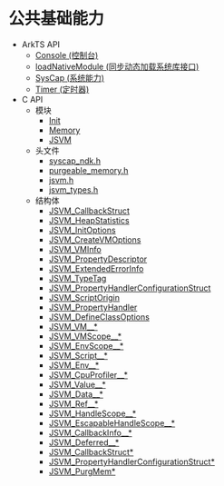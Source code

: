 # 公共基础能力<!--common-basic-api-->

<!--Kit: Common-->
<!--Subsystem: Common-->
<!--Owner: @fang-jinxu-->
<!--Designer: @lingminghw-->
<!--Tester: @RayShih-->
<!--Adviser: @fang-jinxu-->

- ArkTS API<!--common-basic-arkts-->
  - [Console (控制台)](js-apis-logs.md)
  - [loadNativeModule (同步动态加载系统库接口)](js-apis-common-load-native-module.md)
  - [SysCap (系统能力)](js-apis-syscap.md)
  - [Timer (定时器)](js-apis-timer.md)
- C API<!--common-basic-c-->
  - 模块<!--common-basic-module-->
    - [Init](init.md)
    - [Memory](capi-memory.md)
    - [JSVM](capi-jsvm.md)
  - 头文件<!--common-basic-headerfile-->
    - [syscap_ndk.h](syscap__ndk_8h.md)
    - [purgeable_memory.h](capi-purgeable-memory-h.md)
    - [jsvm.h](capi-jsvm-h.md)
    - [jsvm_types.h](capi-jsvm-types-h.md)
  - 结构体<!--common-basic-struct-->
    - [JSVM_CallbackStruct](capi-jsvm-jsvm-callbackstruct.md)
    - [JSVM_HeapStatistics](capi-jsvm-jsvm-heapstatistics.md)
    - [JSVM_InitOptions](capi-jsvm-jsvm-initoptions.md)
    - [JSVM_CreateVMOptions](capi-jsvm-jsvm-createvmoptions.md)
    - [JSVM_VMInfo](capi-jsvm-jsvm-vminfo.md)
    - [JSVM_PropertyDescriptor](capi-jsvm-jsvm-propertydescriptor.md)
    - [JSVM_ExtendedErrorInfo](capi-jsvm-jsvm-extendederrorinfo.md)
    - [JSVM_TypeTag](capi-jsvm-jsvm-typetag.md)
    - [JSVM_PropertyHandlerConfigurationStruct](capi-jsvm-jsvm-propertyhandlerconfigurationstruct.md)
    - [JSVM_ScriptOrigin](capi-jsvm-jsvm-scriptorigin.md)
    - [JSVM_PropertyHandler](capi-jsvm-jsvm-propertyhandler.md)
    - [JSVM_DefineClassOptions](capi-jsvm-jsvm-defineclassoptions.md)
    - [JSVM_VM__*](capi-jsvm-jsvm-vm--8h.md)
    - [JSVM_VMScope__*](capi-jsvm-jsvm-vmscope--8h.md)
    - [JSVM_EnvScope__*](capi-jsvm-jsvm-envscope--8h.md)
    - [JSVM_Script__*](capi-jsvm-jsvm-script--8h.md)
    - [JSVM_Env__*](capi-jsvm-jsvm-env--8h.md)
    - [JSVM_CpuProfiler__*](capi-jsvm-jsvm-cpuprofiler--8h.md)
    - [JSVM_Value__*](capi-jsvm-jsvm-value--8h.md)
    - [JSVM_Data__*](capi-jsvm-jsvm-data--8h.md)
    - [JSVM_Ref__*](capi-jsvm-jsvm-ref--8h.md)
    - [JSVM_HandleScope__*](capi-jsvm-jsvm-handlescope--8h.md)
    - [JSVM_EscapableHandleScope__*](capi-jsvm-jsvm-escapablehandlescope--8h.md)
    - [JSVM_CallbackInfo__*](capi-jsvm-jsvm-callbackinfo--8h.md)
    - [JSVM_Deferred__*](capi-jsvm-jsvm-deferred--8h.md)
    - [JSVM_CallbackStruct*](capi-jsvm-jsvm-callbackstruct8h.md)
    - [JSVM_PropertyHandlerConfigurationStruct*](capi-jsvm-jsvm-propertyhandlerconfigurationstruct8h.md)
    - [JSVM_PurgMem*](capi-memory-purgmem.md)